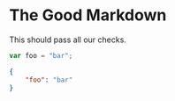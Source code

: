 # The Good Markdown

This should pass all our checks.

```javascript
var foo = "bar";
```

```json
{
    "foo": "bar"
}
```